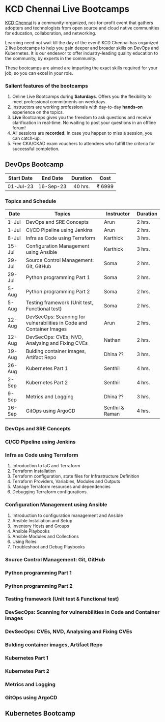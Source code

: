 # KCD Chennai Live Bootcamps

[KCD Chennai](https://kcdchennai.in) is a community-organized, not-for-profit event that gathers adopters and technologists from open source and cloud native communities for education, collaboration, and networking.

Learning need not wait till the day of the event! KCD Chennai has organized 2 live bootcamps to help you gain deeper and broader skills on DevOps and Kubernetes. It is our endeavor to offer industry-leading quality education to the community, by experts in the community.

These bootcamps are aimed are imparting the exact skills required for your job, so you can excel in your role.

### Salient features of the bootcamps

1. Online Live Bootcamps during **Saturdays**. Offers you the flexibility to meet professional commitments on weekdays.
2. Instructors are working professionals with day-to-day **hands-on** experience on the topics.
3. **Live** Bootcamps gives you the freedom to ask questions and receive clarification in real-time. No waiting to post your questions in an offline forum!
4. All sessions are **recorded**. In case you happen to miss a session, you can catch-up.
5. Free CKA/CKAD exam vouchers to attendees who fulfill the criteria for successful completion.

## DevOps Bootcamp

| Start Date | End Date  |  Duration | Cost         |
|:----------:|:---------:|:---------:|:------------:|
| 01-Jul-23  | 16-Sep-23 | 40 hrs.   | &#8377; 6999 |

### Topics and Schedule

| Date   | Topics                                                                  | Instructor      | Duration |
|--------|-------------------------------------------------------------------------|-----------------|----------|
| 1-Jul  | DevOps and SRE Concepts                                                 | Arun            | 2 hrs.   |
| 1-Jul  | CI/CD Pipeline using Jenkins                                            | Arun            | 2 hrs.   |
| 8-Jul  | Infra as Code using Terraform                                           | Karthick        | 3 hrs.   |
| 15-Jul | Configuration Management using Ansible                                  | Karthick        | 3 hrs.   |
| 29-Jul | Source Control Management: Git,   GitHub                                | Soma            | 2 hrs.   |
| 29-Jul | Python programming   Part 1                                             | Soma            | 2 hrs.   |
| 5-Aug  | Python programming Part 2                                               | Soma            | 2 hrs.   |
| 5-Aug  | Testing framework (Unit test, Functional test)                          | Soma            | 2 hrs.   |
| 12-Aug | DevSecOps: Scanning for vulnerabilities in Code and Container Images    | Arun            | 2 hrs.   |
| 12-Aug | DevSecOps: CVEs, NVD, Analysing and   Fixing CVEs                       | Nathan          | 2 hrs.   |
| 19-Aug | Bulding container images, Artifact   Repo                               | Dhina ??        | 3 hrs.   |
| 26-Aug | Kubernetes Part 1                                                       | Senthil         | 4 hrs.   |
| 2-Sep  | Kubernetes Part 2                                                       | Senthil         | 4 hrs.   |
| 9-Sep  | Metrics and Logging                                                     | Dhina ??        | 3 hrs.   |
| 16-Sep | GitOps using ArgoCD                                                     | Senthil & Raman | 4 hrs.   |

### DevOps and SRE Concepts

### CI/CD Pipeline using Jenkins

### Infra as Code using Terraform
1. Introduction to IaC and Terraform
2. Terraform Installation
3. Terraform configuration, state files for Infrastructure Definition
4. Terraform Providers, Variables, Modules and Outputs
5. Manage Terraform resources and dependencies
6. Debugging Terraform configurations.

### Configuration Management using Ansible
1. Introduction to configuration management and Ansible
2. Ansible Installation and Setup
3. Inventory Hosts and Groups
4. Ansible Playbooks
5. Ansible Modules and Collections
6. Using Roles
7. Troubleshoot and Debug Playbooks

### Source Control Management: Git, GitHub
### Python programming Part 1
### Python programming Part 2
### Testing framework (Unit test & Functional test)
### DevSecOps: Scanning for vulnerabilities in Code and Container Images
### DevSecOps: CVEs, NVD, Analysing and Fixing CVEs
### Bulding container images, Artifact Repo
### Kubernetes Part 1
### Kubernetes Part 2
### Metrics and Logging
### GitOps using ArgoCD

## Kubernetes Bootcamp